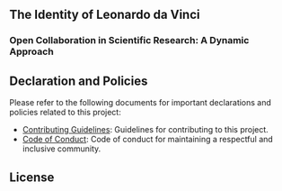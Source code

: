 ## The Identity of Leonardo da Vinci

### Open Collaboration in Scientific Research: A Dynamic Approach

## Declaration and Policies

Please refer to the following documents for important declarations and policies related to this project:

- [Contributing Guidelines](CONTRIBUTING.md): Guidelines for contributing to this project.
- [Code of Conduct](CODE_OF_CONDUCT.md): Code of conduct for maintaining a respectful and inclusive community.


## License


<!--

**Here are some ideas to get you started:**

🙋‍♀️ A short introduction - what is your organization all about?
🌈 Contribution guidelines - how can the community get involved?
👩‍💻 Useful resources - where can the community find your docs? Is there anything else the community should know?
🍿 Fun facts - what does your team eat for breakfast?
🧙 Remember, you can do mighty things with the power of [Markdown](https://docs.github.com/github/writing-on-github/getting-started-with-writing-and-formatting-on-github/basic-writing-and-formatting-syntax)
-->
